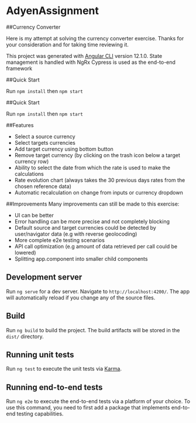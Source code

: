 # AdyenAssignment

##Currency Converter

Here is my attempt at solving the currency converter exercise.
Thanks for your consideration and for taking time reviewing it.

This project was generated with [Angular CLI](https://github.com/angular/angular-cli) version 12.1.0.
State management is handled with NgRx
Cypress is used as the end-to-end framework

##Quick Start

Run
`npm install`
then
`npm start`

##Quick Start

Run
`npm install`
then
`npm start`

##Features
* Select a source currency
* Select targets currencies
* Add target currency using bottom button
* Remove target currency (by clicking on the trash icon below a target currency row)
* Ability to select the date from which the rate is used to make the calculations
* Rate evolution chart (always takes the 30 previous days rates from the chosen reference data)
* Automatic recalculation on change from inputs or currency dropdown

##Improvements
Many improvements can still be made to this exercise:
* UI can be better
* Error handling can be more precise and not completely blocking
* Default source and target currencies could be detected by user/navigator data (e.g with reverse geolocoding)
* More complete e2e testing scenarios
* API call optimization (e.g amount of data retrieved per call could be lowered)
* Splitting app.component into smaller child components


## Development server

Run `ng serve` for a dev server. Navigate to `http://localhost:4200/`. The app will automatically reload if you change any of the source files.

## Build

Run `ng build` to build the project. The build artifacts will be stored in the `dist/` directory.

## Running unit tests

Run `ng test` to execute the unit tests via [Karma](https://karma-runner.github.io).

## Running end-to-end tests

Run `ng e2e` to execute the end-to-end tests via a platform of your choice. To use this command, you need to first add a package that implements end-to-end testing capabilities.
